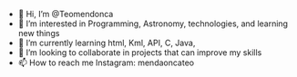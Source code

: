 - 👋 Hi, I’m @Teomendonca
- 👀 I’m interested in Programming, Astronomy, technologies, and learning new things
- 🌱 I’m currently learning html, Kml, API, C, Java, 
- 💞️ I’m looking to collaborate in projects that can improve my skills
- 📫 How to reach me Instagram: mendaoncateo

<!---
Teomendonca/Teomendonca is a ✨ special ✨ repository because its `README.md` (this file) appears on your GitHub profile.
You can click the Preview link to take a look at your changes.
--->
